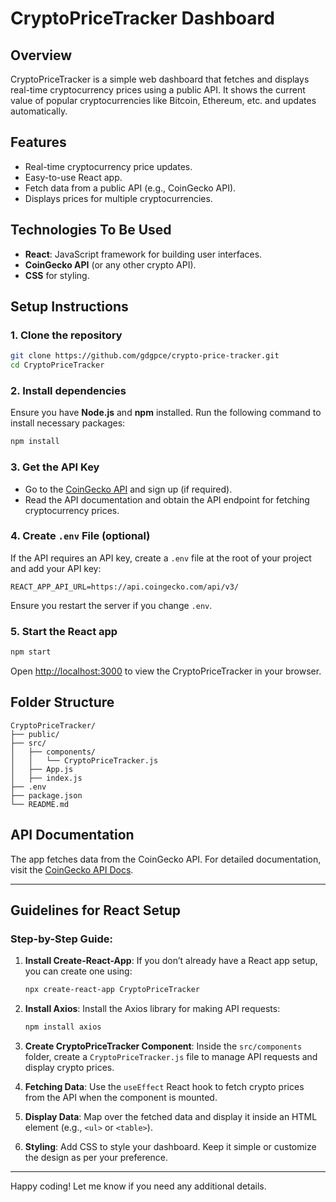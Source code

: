 # CryptoPriceTracker Dashboard

## Overview

CryptoPriceTracker is a simple web dashboard that fetches and displays real-time cryptocurrency prices using a public API. It shows the current value of popular cryptocurrencies like Bitcoin, Ethereum, etc. and updates automatically.

## Features

- Real-time cryptocurrency price updates.
- Easy-to-use React app.
- Fetch data from a public API (e.g., CoinGecko API).
- Displays prices for multiple cryptocurrencies.

## Technologies To Be Used

- **React**: JavaScript framework for building user interfaces.
- **CoinGecko API** (or any other crypto API).
- **CSS** for styling.

## Setup Instructions

### 1. Clone the repository

```bash
git clone https://github.com/gdgpce/crypto-price-tracker.git
cd CryptoPriceTracker
```

### 2. Install dependencies

Ensure you have **Node.js** and **npm** installed. Run the following command to install necessary packages:

```bash
npm install
```

### 3. Get the API Key

- Go to the [CoinGecko API](https://www.coingecko.com/en/api) and sign up (if required).
- Read the API documentation and obtain the API endpoint for fetching cryptocurrency prices.

### 4. Create `.env` File (optional)

If the API requires an API key, create a `.env` file at the root of your project and add your API key:

```env
REACT_APP_API_URL=https://api.coingecko.com/api/v3/
```

Ensure you restart the server if you change `.env`.

### 5. Start the React app

```bash
npm start
```

Open [http://localhost:3000](http://localhost:3000) to view the CryptoPriceTracker in your browser.

## Folder Structure

```plaintext
CryptoPriceTracker/
├── public/
├── src/
│   ├── components/
│   │   └── CryptoPriceTracker.js
│   ├── App.js
│   ├── index.js
├── .env
├── package.json
└── README.md
```

## API Documentation

The app fetches data from the CoinGecko API. For detailed documentation, visit the [CoinGecko API Docs](https://www.coingecko.com/en/api).

---

## Guidelines for React Setup

### Step-by-Step Guide:

1. **Install Create-React-App**:
   If you don’t already have a React app setup, you can create one using:
   ```bash
   npx create-react-app CryptoPriceTracker
   ```
2. **Install Axios**:
   Install the Axios library for making API requests:
   ```bash
   npm install axios
   ```
3. **Create CryptoPriceTracker Component**:
   Inside the `src/components` folder, create a `CryptoPriceTracker.js` file to manage API requests and display crypto prices.

4. **Fetching Data**:
   Use the `useEffect` React hook to fetch crypto prices from the API when the component is mounted.

5. **Display Data**:
   Map over the fetched data and display it inside an HTML element (e.g., `<ul>` or `<table>`).

6. **Styling**:
   Add CSS to style your dashboard. Keep it simple or customize the design as per your preference.

---

Happy coding! Let me know if you need any additional details.
